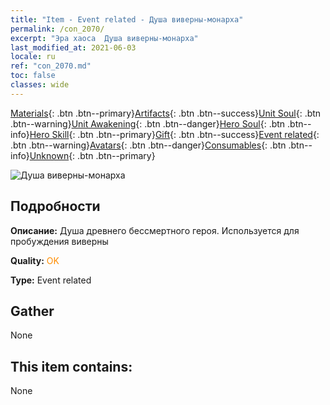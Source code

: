 ```yaml
---
title: "Item - Event related - Душа виверны-монарха"
permalink: /con_2070/
excerpt: "Эра хаоса  Душа виверны-монарха"
last_modified_at: 2021-06-03
locale: ru
ref: "con_2070.md"
toc: false
classes: wide
---
```

 [Materials](/ItemsRU/){: .btn .btn--primary}[Artifacts](/ItemsRU/Artifacts/){: .btn .btn--success}[Unit Soul](/ItemsRU/UnitSoul/){: .btn .btn--warning}[Unit Awakening](/ItemsRU/UnitAwakening/){: .btn .btn--danger}[Hero Soul](/ItemsRU/HeroSoul/){: .btn .btn--info}[Hero Skill](/ItemsRU/HeroSkill/){: .btn .btn--primary}[Gift](/ItemsRU/Gift/){: .btn .btn--success}[Event related](/ItemsRU/Events/){: .btn .btn--warning}[Avatars](/ItemsRU/Avatars/){: .btn .btn--danger}[Consumables](/ItemsRU/Consumables/){: .btn .btn--info}[Unknown](/ItemsRU/Unknown/){: .btn .btn--primary}

 ![Душа виверны-монарха](/images/t/juexing_806.jpg)

## Подробности
 **Описание:** Душа древнего бессмертного героя. Используется для пробуждения виверны

 **Quality:** <span style="color: #FF8C00">OK</span>

 **Type:** Event related

## Gather

  None

## This item contains:

  None

